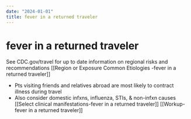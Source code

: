 ```yaml
---
date: "2024-01-01"
title: fever in a returned traveler
---
```


# fever in a returned traveler

See CDC.gov/travel for up to date information on regional risks and recommendations
[[Region or Exposure Common Etiologies -fever in a returned traveler]]

* Pts visiting friends and relatives abroad are most likely to contract illness during travel
* Also consider domestic infxns, influenza, STIs, & non-infxn causes
[[Select clinical manifestations-fever in a returned traveler]]
[[Workup-fever in a returned traveler]]

